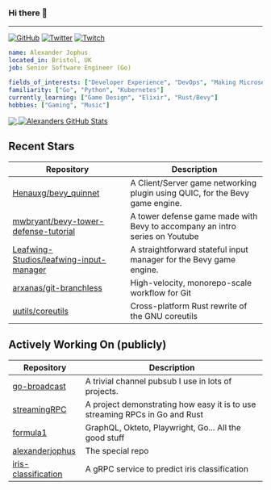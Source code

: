 ### Hi there 👋

---

<a href="https://github.com/alexanderjophus"><img src="https://img.shields.io/github/followers/alexanderjophus.svg?label=GitHub&style=social" alt="GitHub"></a>
<a href="https://twitter.com/AlexanderJophus"><img src="https://img.shields.io/twitter/follow/AlexanderJophus?label=Twitter&style=social" alt="Twitter"></a>
<a href="https://twitch.tv/dejophus"><img src="https://img.shields.io/twitch/status/dejophus?style=social" alt="Twitch"></a>

```yaml
name: Alexander Jophus
located_in: Bristol, UK
job: Senior Software Engineer (Go)

fields_of_interests: ["Developer Experience", "DevOps", "Making Microservices Go Zoom"]
familiarity: ["Go", "Python", "Kubernetes"]
currently_learning: ["Game Design", "Elixir", "Rust/Bevy"]
hobbies: ["Gaming", "Music"]
```

<a href="https://github.com/alexanderjophus/alexanderjophus">
  <img align="center" src="https://github-readme-stats-git-masterrstaa-rickstaa.vercel.app/api/top-langs?username=alexanderjophus&hide=java,html,tex&langs_count=3&theme=vision-friendly-dark" />
</a>
<a href="https://github.com/alexanderjophus/alexanderjophus">
  <img align="center" src="https://github-readme-stats-git-masterrstaa-rickstaa.vercel.app/api?username=alexanderjophus&show_icons=true&line_height=27&count_private=true&theme=vision-friendly-dark" alt="Alexanders GitHub Stats" />
</a>

## Recent Stars
| Repository | Description |
|---|---|
| [Henauxg/bevy_quinnet](https://www.github.com/Henauxg/bevy_quinnet) | A Client/Server game networking plugin using QUIC, for the Bevy game engine. |
| [mwbryant/bevy-tower-defense-tutorial](https://www.github.com/mwbryant/bevy-tower-defense-tutorial) | A tower defense game made with Bevy to accompany an intro series on Youtube |
| [Leafwing-Studios/leafwing-input-manager](https://www.github.com/Leafwing-Studios/leafwing-input-manager) | A straightforward stateful input manager for the Bevy game engine. |
| [arxanas/git-branchless](https://www.github.com/arxanas/git-branchless) | High-velocity, monorepo-scale workflow for Git |
| [uutils/coreutils](https://www.github.com/uutils/coreutils) | Cross-platform Rust rewrite of the GNU coreutils |

## Actively Working On (publicly)
| Repository | Description |
|---|---|
| [go-broadcast](https://www.github.com/alexanderjophus/go-broadcast) | A trivial channel pubsub I use in lots of projects. |
| [streamingRPC](https://www.github.com/alexanderjophus/streamingRPC) | A project demonstrating how easy it is to use streaming RPCs in Go and Rust |
| [formula1](https://www.github.com/alexanderjophus/formula1) | GraphQL, Okteto, Playwright, Go... All the good stuff |
| [alexanderjophus](https://www.github.com/alexanderjophus/alexanderjophus) | The special repo |
| [iris-classification](https://www.github.com/alexanderjophus/iris-classification) | A gRPC service to predict iris classification |